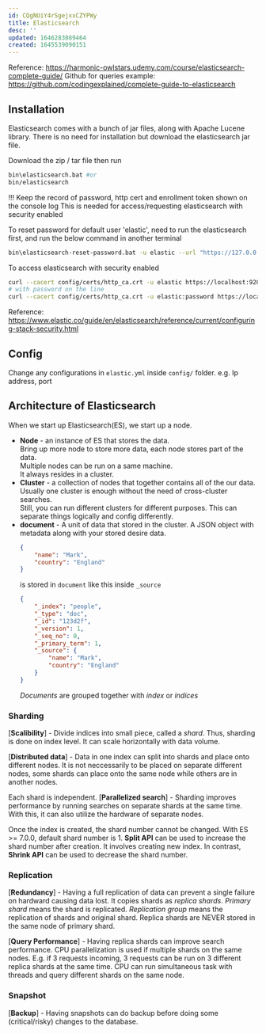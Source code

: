 ```yaml
---
id: CQgNUiY4rSgejxxCZYPWy
title: Elasticsearch
desc: ''
updated: 1646283089464
created: 1645539090151
---
```


Reference: https://harmonic-owlstars.udemy.com/course/elasticsearch-complete-guide/
Github for queries example: https://github.com/codingexplained/complete-guide-to-elasticsearch

## Installation
Elasticsearch comes with a bunch of jar files, along with Apache Lucene library.
There is no need for installation but download the elasticsearch jar file.

Download the zip / tar file
then run
```sh
bin\elasticsearch.bat #or
bin/elasticsearch
```
!!! Keep the record of password, http cert and enrollment token shown on the console log
This is needed for access/requesting elasticsearch with security enabled


To reset password for default user 'elastic', need to run the elasticsearch first,
and run the below command in another terminal
```sh
bin\elasticsearch-reset-password.bat -u elastic --url "https://127.0.0.1:9200"
```

To access elasticsearch with security enabled
```sh
curl --cacert config/certs/http_ca.crt -u elastic https://localhost:9200
# with password on the line
curl --cacert config/certs/http_ca.crt -u elastic:password https://localhost:9200
```
Reference: https://www.elastic.co/guide/en/elasticsearch/reference/current/configuring-stack-security.html


## Config
Change any configurations in `elastic.yml` inside `config/` folder.
e.g. Ip address, port

## Architecture of Elasticsearch
When we start up Elasticsearch(ES), we start up a node.
* **Node** - an instance of ES that stores the data.</br>
  Bring up more node to store more data, each node stores part of the data.</br>
  Multiple nodes can be run on a same machine.</br>
  It always resides in a cluster.
* **Cluster** - a collection of nodes that together contains all of the our data.</br>
  Usually one cluster is enough without the need of cross-cluster searches.</br>
  Still, you can run different clusters for different purposes. This can separate things logically and config differently.
* **document** - A unit of data that stored in the cluster. A JSON object with metadata along with your stored desire data.</br>
   ```json
   {
       "name": "Mark",
       "country": "England"
   }
   ```
   is stored in `document` like this inside `_source`
   ```json
   {
       "_index": "people",
       "_type": "doc",
       "_id": "123d2f",
       "_version": 1,
       "_seq_no": 0,
       "_primary_term": 1,
       "_source": {
           "name": "Mark",
           "country": "England"
       }
   }
   ```
   *Documents* are grouped together with *index* or *indices*
### Sharding
[**Scalibility**] - Divide indices into small piece, called a *shard*. Thus, sharding is done on index level. It can scale horizontally with data volume.

[**Distributed data**] - Data in one index can split into shards and place onto different nodes. It is not neccessarily to be placed on separate different nodes, some shards can place onto the same node while others are in another nodes.

Each shard is independent.
[**Parallelized search**] - Sharding improves performance by running searches on separate shards at the same time. With this, it can also utilize the hardware of separate nodes.

Once the index is created, the shard number cannot be changed.
With ES >= 7.0.0, default shard number is 1. **Split API** can be used to increase the shard number after creation. It involves creating new index. In contrast, **Shrink API** can be used to decrease the shard number.

### Replication
[**Redundancy**] - Having a full replication of data can prevent a single failure on hardward causing data lost. It copies shards as *replica shards*. *Primary shard* means the shard is replicated. *Replication group* means the replication of shards and original shard.
Replica shards are NEVER stored in the same node of primary shard.

[**Query Performance**] - Having replica shards can improve search performance. CPU parallelization is used if multiple shards on the same nodes. E.g. if 3 requests incoming, 3 requests can be run on 3 different replica shards at the same time. CPU can run simultaneous task with threads and query different shards on the same node.

### Snapshot
[**Backup**] - Having snapshots can do backup before doing some (critical/risky) changes to the database.